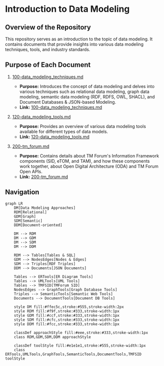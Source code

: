 # Introduction to Data Modeling

## Overview of the Repository

This repository serves as an introduction to the topic of data modeling. It contains documents that provide insights into various data modeling techniques, tools, and industry standards.

## Purpose of Each Document

1. [100-data_modeling_techniques.md](./100-data_modeling_techniques.md)
   - **Purpose:** Introduces the concept of data modeling and delves into various techniques such as relational data modeling, graph data modeling, semantic data modeling (RDF, RDFS, OWL, SHACL), and Document Databases & JSON-based Modeling.
   - **Link:** [100-data_modeling_techniques.md](./100-data_modeling_techniques.md)

2. [120-data_modeling_tools.md](./120-data_modeling_tools.md)
   - **Purpose:** Provides an overview of various data modeling tools available for different types of data models.
   - **Link:** [120-data_modeling_tools.md](./120-data_modeling_tools.md)

3. [200-tm_forum.md](./200-tm_forum.md)
   - **Purpose:** Contains details about TM Forum's Information Framework components (SID, eTOM, and TAM), and how these components work together, about Open Digital Architecture (ODA) and TM Forum Open APIs.
   - **Link:** [200-tm_forum.md](./200-tm_forum.md)

## Navigation

```mermaid
graph LR
    DM[Data Modeling Approaches]
    RDM[Relational]
    GDM[Graph]
    SDM[Semantic]
    DDM[Document-oriented]

    DM --> RDM
    DM --> GDM
    DM --> SDM
    DM --> DDM

    RDM --> Tables[Tables & SQL]
    GDM --> NodesEdges[Nodes & Edges]
    SDM --> Triples[RDF Triples]
    DDM --> Documents[JSON Documents]

    Tables --> ERTools[ER Diagram Tools]
    Tables --> UMLTools[UML Tools]
    Tables --> TMFSID[TMForum SID]
    NodesEdges --> GraphTools[Graph Database Tools]
    Triples --> SemanticTools[Semantic Web Tools]
    Documents --> DocumentTools[Document DB Tools]

    style DM fill:#ffec5c,stroke:#555,stroke-width:2px
    style RDM fill:#f9f,stroke:#333,stroke-width:1px
    style GDM fill:#ccf,stroke:#333,stroke-width:1px
    style SDM fill:#cfc,stroke:#333,stroke-width:1px
    style DDM fill:#fcc,stroke:#333,stroke-width:1px

    classDef approachStyle fill:#eee,stroke:#333,stroke-width:1px
    class RDM,GDM,SDM,DDM approachStyle

    classDef toolStyle fill:#e1e1e1,stroke:#555,stroke-width:1px
    class ERTools,UMLTools,GraphTools,SemanticTools,DocumentTools,TMFSID toolStyle
```
